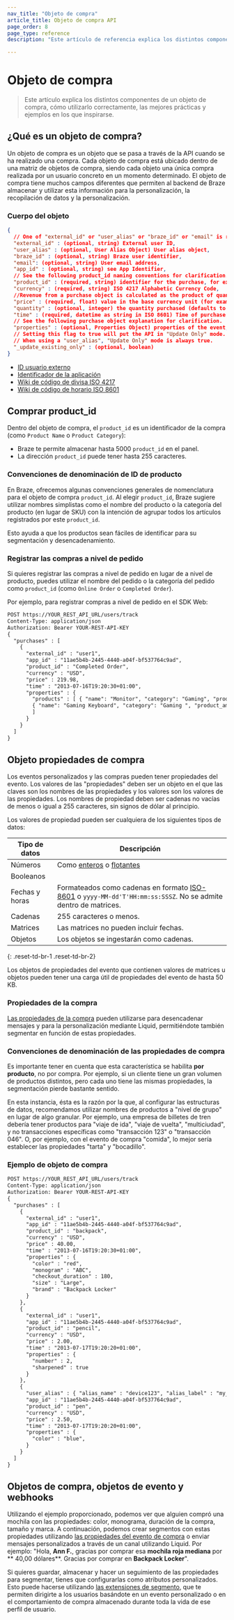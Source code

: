 ```yaml
---
nav_title: "Objeto de compra"
article_title: Objeto de compra API
page_order: 8
page_type: reference
description: "Este artículo de referencia explica los distintos componentes de un objeto de compra, cómo utilizarlo correctamente y ejemplos en los que inspirarse."

---
```


# Objeto de compra

> Este artículo explica los distintos componentes de un objeto de compra, cómo utilizarlo correctamente, las mejores prácticas y ejemplos en los que inspirarse.

## ¿Qué es un objeto de compra?

Un objeto de compra es un objeto que se pasa a través de la API cuando se ha realizado una compra. Cada objeto de compra está ubicado dentro de una matriz de objetos de compra, siendo cada objeto una única compra realizada por un usuario concreto en un momento determinado. El objeto de compra tiene muchos campos diferentes que permiten al backend de Braze almacenar y utilizar esta información para la personalización, la recopilación de datos y la personalización.

### Cuerpo del objeto

```json
{
  // One of "external_id" or "user_alias" or "braze_id" or "email" is required.
  "external_id" : (optional, string) External user ID,
  "user_alias" : (optional, User Alias Object) User alias object,
  "braze_id" : (optional, string) Braze user identifier,
  "email": (optional, string) User email address,
  "app_id" : (optional, string) see App Identifier,
  // See the following product_id naming conventions for clarification.
  "product_id" : (required, string) identifier for the purchase, for example, Product Name or Product Category,
  "currency" : (required, string) ISO 4217 Alphabetic Currency Code,
  //Revenue from a purchase object is calculated as the product of quantity and price.
  "price" : (required, float) value in the base currency unit (for example, Dollars for USD, Yen for JPY),
  "quantity" : (optional, integer) the quantity purchased (defaults to 1, must be <= 100 -- currently, Braze treats a quantity _X_ as _X_ separate purchases with quantity 1),
  "time" : (required, datetime as string in ISO 8601) Time of purchase,
  // See the following purchase object explanation for clarification.
  "properties" : (optional, Properties Object) properties of the event,
  // Setting this flag to true will put the API in "Update Only" mode.
  // When using a "user_alias", "Update Only" mode is always true.
  "_update_existing_only" : (optional, boolean)
}
```

- [ID usuario externo]({{site.baseurl}}/api/basics/#user-ids)
- [Identificador de la aplicación]({{site.baseurl}}/api/identifier_types/)
- [Wiki de código de divisa ISO 4217][20]
- [Wiki de código de horario ISO 8601][22]

## Comprar product_id

Dentro del objeto de compra, el `product_id` es un identificador de la compra (como `Product Name` o `Product Category`):

- Braze te permite almacenar hasta 5000 `product_id` en el panel.
- La dirección `product_id` puede tener hasta 255 caracteres.

### Convenciones de denominación de ID de producto

En Braze, ofrecemos algunas convenciones generales de nomenclatura para el objeto de compra `product_id`. Al elegir `product_id`, Braze sugiere utilizar nombres simplistas como el nombre del producto o la categoría del producto (en lugar de SKU) con la intención de agrupar todos los artículos registrados por este `product_id`.

Esto ayuda a que los productos sean fáciles de identificar para su segmentación y desencadenamiento.

### Registrar las compras a nivel de pedido

Si quieres registrar las compras a nivel de pedido en lugar de a nivel de producto, puedes utilizar el nombre del pedido o la categoría del pedido como `product_id` (como `Online Order` o `Completed Order`).

Por ejemplo, para registrar compras a nivel de pedido en el SDK Web:

```html
POST https://YOUR_REST_API_URL/users/track
Content-Type: application/json
Authorization: Bearer YOUR-REST-API-KEY
{
  "purchases" : [
    {
      "external_id" : "user1",
      "app_id" : "11ae5b4b-2445-4440-a04f-bf537764c9ad",
      "product_id" : "Completed Order",
      "currency" : "USD",
      "price" : 219.98,
      "time" : "2013-07-16T19:20:30+01:00",
      "properties" : {
        "products" : [ { "name": "Monitor", "category": "Gaming", "product_amount": 19.99, },
        { "name": "Gaming Keyboard", "category": "Gaming ", "product_amount": 199.99, }
        ]
      }
    }
  ]
}
```

## Objeto propiedades de compra

Los eventos personalizados y las compras pueden tener propiedades del evento. Los valores de las "propiedades" deben ser un objeto en el que las claves son los nombres de las propiedades y los valores son los valores de las propiedades. Los nombres de propiedad deben ser cadenas no vacías de menos o igual a 255 caracteres, sin signos de dólar al principio. 

Los valores de propiedad pueden ser cualquiera de los siguientes tipos de datos:

| Tipo de datos | Descripción |
| --- | --- |
| Números | Como [enteros](https://en.wikipedia.org/wiki/Integer) o [flotantes](https://en.wikipedia.org/wiki/Floating-point_arithmetic) |
| Booleanos |  |
| Fechas y horas | Formateados como cadenas en formato [ISO-8601](https://en.wikipedia.org/wiki/ISO_8601) o `yyyy-MM-dd'T'HH:mm:ss:SSSZ`. No se admite dentro de matrices. |
| Cadenas | 255 caracteres o menos. |
| Matrices | Las matrices no pueden incluir fechas. |
| Objetos | Los objetos se ingestarán como cadenas. |
{: .reset-td-br-1 .reset-td-br-2}

Los objetos de propiedades del evento que contienen valores de matrices u objetos pueden tener una carga útil de propiedades del evento de hasta 50 KB.

### Propiedades de la compra

[Las propiedades de la compra]({{site.baseurl}}/user_guide/data_and_analytics/custom_data/purchase_events/#purchase-properties) pueden utilizarse para desencadenar mensajes y para la personalización mediante Liquid, permitiéndote también segmentar en función de estas propiedades.

### Convenciones de denominación de las propiedades de compra

Es importante tener en cuenta que esta característica se habilita **por producto**, no por compra. Por ejemplo, si un cliente tiene un gran volumen de productos distintos, pero cada uno tiene las mismas propiedades, la segmentación pierde bastante sentido.

En esta instancia, ésta es la razón por la que, al configurar las estructuras de datos, recomendamos utilizar nombres de productos a "nivel de grupo" en lugar de algo granular. Por ejemplo, una empresa de billetes de tren debería tener productos para "viaje de ida", "viaje de vuelta", "multiciudad", y no transacciones específicas como "transacción 123" o "transacción 046". O, por ejemplo, con el evento de compra "comida", lo mejor sería establecer las propiedades "tarta" y "bocadillo".

### Ejemplo de objeto de compra
```html
POST https://YOUR_REST_API_URL/users/track
Content-Type: application/json
Authorization: Bearer YOUR-REST-API-KEY
{
  "purchases" : [
    {
      "external_id" : "user1",
      "app_id" : "11ae5b4b-2445-4440-a04f-bf537764c9ad",
      "product_id" : "backpack",
      "currency" : "USD",
      "price" : 40.00,
      "time" : "2013-07-16T19:20:30+01:00",
      "properties" : {
        "color" : "red",
        "monogram" : "ABC",
        "checkout_duration" : 180,
        "size" : "Large",
        "brand" : "Backpack Locker"
      }
    },
    {
      "external_id" : "user1",
      "app_id" : "11ae5b4b-2445-4440-a04f-bf537764c9ad",
      "product_id" : "pencil",
      "currency" : "USD",
      "price" : 2.00,
      "time" : "2013-07-17T19:20:20+01:00",
      "properties" : {
        "number" : 2,
        "sharpened" : true
      }
    },
    {
      "user_alias" : { "alias_name" : "device123", "alias_label" : "my_device_identifier"},
      "app_id" : "11ae5b4b-2445-4440-a04f-bf537764c9ad",
      "product_id" : "pen",
      "currency" : "USD",
      "price" : 2.50,
      "time" : "2013-07-17T19:20:20+01:00",
      "properties" : {
        "color" : "blue",
      }
    }
  ]
}
```

## Objetos de compra, objetos de evento y webhooks

Utilizando el ejemplo proporcionado, podemos ver que alguien compró una mochila con las propiedades: color, monograma, duración de la compra, tamaño y marca. A continuación, podemos crear segmentos con estas propiedades utilizando [las propiedades del evento de compra][2] o enviar mensajes personalizados a través de un canal utilizando Liquid. Por ejemplo: "Hola, **Ann F.**, gracias por comprar esa **mochila roja mediana** por ** 40,00 dólares**. Gracias por comprar en **Backpack Locker**".

Si quieres guardar, almacenar y hacer un seguimiento de las propiedades para segmentar, tienes que configurarlas como atributos personalizados. Esto puede hacerse utilizando [las extensiones de segmento]({{site.baseurl}}/user_guide/engagement_tools/segments/segment_extension/), que te permiten dirigirte a los usuarios basándote en un evento personalizado o en el comportamiento de compra almacenado durante toda la vida de ese perfil de usuario.

[2]: {{site.baseurl}}/user_guide/data_and_analytics/custom_data/purchase_events/#purchase-properties
[20]: http://en.wikipedia.org/wiki/ISO_4217 "Código de divisa ISO 4217"
[21]: {{site.baseurl}}/api/api_key/#the-app-identifier-api-key
[22]: https://en.wikipedia.org/wiki/ISO_8601 "Código de horario ISO 8601"
[23]: {{site.baseurl}}/api/basics/#external-user-id-explanation
